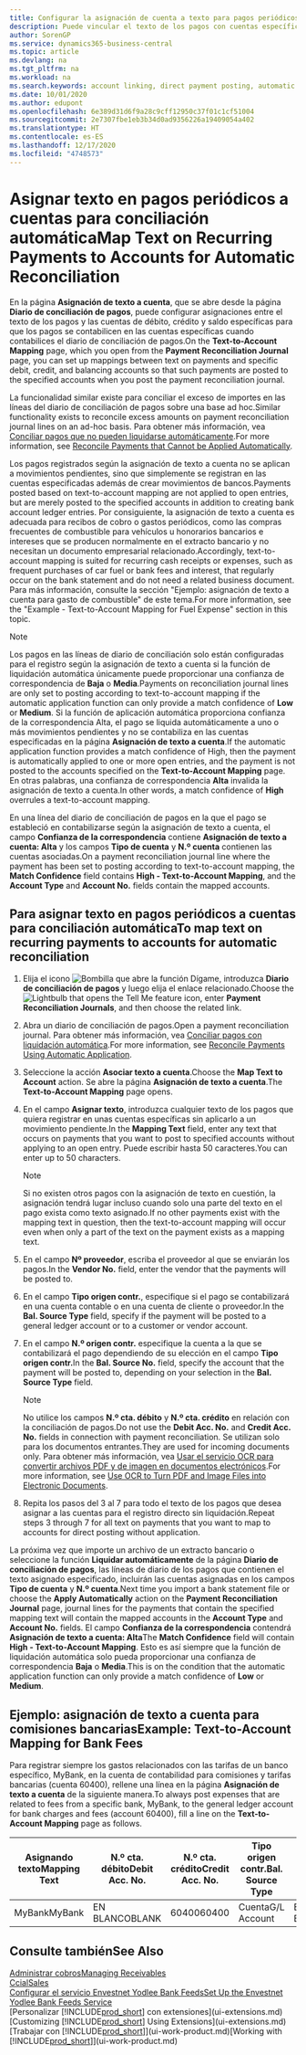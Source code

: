 ```yaml
---
title: Configurar la asignación de cuenta a texto para pagos periódicos | Documentos de Microsoft
description: Puede vincular el texto de los pagos con cuentas específicas, de modo que los pagos se registren en las cuentas al registrar el diario de conciliación de pagos.
author: SorenGP
ms.service: dynamics365-business-central
ms.topic: article
ms.devlang: na
ms.tgt_pltfrm: na
ms.workload: na
ms.search.keywords: account linking, direct payment posting, automatic payment processing, reconcile payment, recurring expense, recurring cash receipt
ms.date: 10/01/2020
ms.author: edupont
ms.openlocfilehash: 6e389d31d6f9a28c9cff12950c37f01c1cf51004
ms.sourcegitcommit: 2e7307fbe1eb3b34d0ad9356226a19409054a402
ms.translationtype: HT
ms.contentlocale: es-ES
ms.lasthandoff: 12/17/2020
ms.locfileid: "4748573"
---
```

# <a name="map-text-on-recurring-payments-to-accounts-for-automatic-reconciliation"></a><span data-ttu-id="1dcce-103">Asignar texto en pagos periódicos a cuentas para conciliación automática</span><span class="sxs-lookup"><span data-stu-id="1dcce-103">Map Text on Recurring Payments to Accounts for Automatic Reconciliation</span></span>
<span data-ttu-id="1dcce-104">En la página **Asignación de texto a cuenta**, que se abre desde la página **Diario de conciliación de pagos**, puede configurar asignaciones entre el texto de los pagos y las cuentas de débito, crédito y saldo específicas para que los pagos se contabilicen en las cuentas específicas cuando contabilices el diario de conciliación de pagos.</span><span class="sxs-lookup"><span data-stu-id="1dcce-104">On the **Text-to-Account Mapping** page, which you open from the **Payment Reconciliation Journal** page, you can set up mappings between text on payments and specific debit, credit, and balancing accounts so that such payments are posted to the specified accounts when you post the payment reconciliation journal.</span></span>

<span data-ttu-id="1dcce-105">La funcionalidad similar existe para conciliar el exceso de importes en las líneas del diario de conciliación de pagos sobre una base ad hoc.</span><span class="sxs-lookup"><span data-stu-id="1dcce-105">Similar functionality exists to reconcile excess amounts on payment reconciliation journal lines on an ad-hoc basis.</span></span> <span data-ttu-id="1dcce-106">Para obtener más información, vea [Conciliar pagos que no pueden liquidarse automáticamente](receivables-how-reconcile-payments-cannot-apply-auto.md).</span><span class="sxs-lookup"><span data-stu-id="1dcce-106">For more information, see [Reconcile Payments that Cannot be Applied Automatically](receivables-how-reconcile-payments-cannot-apply-auto.md).</span></span>

<span data-ttu-id="1dcce-107">Los pagos registrados según la asignación de texto a cuenta no se aplican a movimientos pendientes, sino que simplemente se registran en las cuentas especificadas además de crear movimientos de bancos.</span><span class="sxs-lookup"><span data-stu-id="1dcce-107">Payments posted based on text-to-account mapping are not applied to open entries, but are merely posted to the specified accounts in addition to creating bank account ledger entries.</span></span> <span data-ttu-id="1dcce-108">Por consiguiente, la asignación de texto a cuenta es adecuada para recibos de cobro o gastos periódicos, como las compras frecuentes de combustible para vehículos u honorarios bancarios e intereses que se producen normalmente en el extracto bancario y no necesitan un documento empresarial relacionado.</span><span class="sxs-lookup"><span data-stu-id="1dcce-108">Accordingly, text-to-account mapping is suited for recurring cash receipts or expenses, such as frequent purchases of car fuel or bank fees and interest, that regularly occur on the bank statement and do not need a related business document.</span></span> <span data-ttu-id="1dcce-109">Para más información, consulte la sección "Ejemplo: asignación de texto a cuenta para gasto de combustible" de este tema.</span><span class="sxs-lookup"><span data-stu-id="1dcce-109">For more information, see the "Example - Text-to-Account Mapping for Fuel Expense" section in this topic.</span></span>

> [!NOTE]  
>   <span data-ttu-id="1dcce-110">Los pagos en las líneas de diario de conciliación solo están configuradas para el registro según la asignación de texto a cuenta si la función de liquidación automática únicamente puede proporcionar una confianza de correspondencia de **Baja** o **Media**.</span><span class="sxs-lookup"><span data-stu-id="1dcce-110">Payments on reconciliation journal lines are only set to posting according to text-to-account mapping if the automatic application function can only provide a match confidence of **Low** or **Medium**.</span></span> <span data-ttu-id="1dcce-111">Si la función de aplicación automática proporciona confianza de la correspondencia Alta, el pago se liquida automáticamente a uno o más movimientos pendientes y no se contabiliza en las cuentas especificadas en la página **Asignación de texto a cuenta**.</span><span class="sxs-lookup"><span data-stu-id="1dcce-111">If the automatic application function provides a match confidence of High, then the payment is automatically applied to one or more open entries, and the payment is not posted to the accounts specified on the **Text-to-Account Mapping** page.</span></span> <span data-ttu-id="1dcce-112">En otras palabras, una confianza de correspondencia **Alta** invalida la asignación de texto a cuenta.</span><span class="sxs-lookup"><span data-stu-id="1dcce-112">In other words, a match confidence of **High** overrules a text-to-account mapping.</span></span>

<span data-ttu-id="1dcce-113">En una línea del diario de conciliación de pagos en la que el pago se estableció en contabilizarse según la asignación de texto a cuenta, el campo **Confianza de la correspondencia** contiene **Asignación de texto a cuenta: Alta** y los campos **Tipo de cuenta** y **N.º cuenta** contienen las cuentas asociadas.</span><span class="sxs-lookup"><span data-stu-id="1dcce-113">On a payment reconciliation journal line where the payment has been set to posting according to text-to-account mapping, the **Match Confidence** field contains **High - Text-to-Account Mapping**, and the **Account Type** and **Account No.** fields contain the mapped accounts.</span></span>

## <a name="to-map-text-on-recurring-payments-to-accounts-for-automatic-reconciliation"></a><span data-ttu-id="1dcce-114">Para asignar texto en pagos periódicos a cuentas para conciliación automática</span><span class="sxs-lookup"><span data-stu-id="1dcce-114">To map text on recurring payments to accounts for automatic reconciliation</span></span>
1. <span data-ttu-id="1dcce-115">Elija el icono ![Bombilla que abre la función Dígame](media/ui-search/search_small.png "Dígame qué desea hacer"), introduzca **Diario de conciliación de pagos** y luego elija el enlace relacionado.</span><span class="sxs-lookup"><span data-stu-id="1dcce-115">Choose the ![Lightbulb that opens the Tell Me feature](media/ui-search/search_small.png "Tell me what you want to do") icon, enter **Payment Reconciliation Journals**, and then choose the related link.</span></span>
2. <span data-ttu-id="1dcce-116">Abra un diario de conciliación de pagos.</span><span class="sxs-lookup"><span data-stu-id="1dcce-116">Open a payment reconciliation journal.</span></span> <span data-ttu-id="1dcce-117">Para obtener más información, vea [Conciliar pagos con liquidación automática](receivables-how-reconcile-payments-auto-application.md).</span><span class="sxs-lookup"><span data-stu-id="1dcce-117">For more information, see [Reconcile Payments Using Automatic Application](receivables-how-reconcile-payments-auto-application.md).</span></span>
3. <span data-ttu-id="1dcce-118">Seleccione la acción **Asociar texto a cuenta**.</span><span class="sxs-lookup"><span data-stu-id="1dcce-118">Choose the **Map Text to Account** action.</span></span> <span data-ttu-id="1dcce-119">Se abre la página **Asignación de texto a cuenta**.</span><span class="sxs-lookup"><span data-stu-id="1dcce-119">The **Text-to-Account Mapping** page opens.</span></span>
4. <span data-ttu-id="1dcce-120">En el campo **Asignar texto**, introduzca cualquier texto de los pagos que quiera registrar en unas cuentas específicas sin aplicarlo a un movimiento pendiente.</span><span class="sxs-lookup"><span data-stu-id="1dcce-120">In the **Mapping Text** field, enter any text that occurs on payments that you want to post to specified accounts without applying to an open entry.</span></span> <span data-ttu-id="1dcce-121">Puede escribir hasta 50 caracteres.</span><span class="sxs-lookup"><span data-stu-id="1dcce-121">You can enter up to 50 characters.</span></span>

    > [!NOTE]  
    >   <span data-ttu-id="1dcce-122">Si no existen otros pagos con la asignación de texto en cuestión, la asignación tendrá lugar incluso cuando solo una parte del texto en el pago exista como texto asignado.</span><span class="sxs-lookup"><span data-stu-id="1dcce-122">If no other payments exist with the mapping text in question, then the text-to-account mapping will occur even when only a part of the text on the payment exists as a mapping text.</span></span>
5. <span data-ttu-id="1dcce-123">En el campo **Nº proveedor**, escriba el proveedor al que se enviarán los pagos.</span><span class="sxs-lookup"><span data-stu-id="1dcce-123">In the **Vendor No.** field, enter the vendor that the payments will be posted to.</span></span>
6. <span data-ttu-id="1dcce-124">En el campo **Tipo origen contr.**, especifique si el pago se contabilizará en una cuenta contable o en una cuenta de cliente o proveedor.</span><span class="sxs-lookup"><span data-stu-id="1dcce-124">In the **Bal. Source Type** field, specify if the payment will be posted to a general ledger account or to a customer or vendor account.</span></span>
7. <span data-ttu-id="1dcce-125">En el campo **N.º origen contr.** especifique la cuenta a la que se contabilizará el pago dependiendo de su elección en el campo **Tipo origen contr.**</span><span class="sxs-lookup"><span data-stu-id="1dcce-125">In the **Bal. Source No.** field, specify the account that the payment will be posted to, depending on your selection in the **Bal. Source Type** field.</span></span>

    > [!NOTE]
    > <span data-ttu-id="1dcce-126">No utilice los campos **N.º cta. débito** y **N.º cta. crédito** en relación con la conciliación de pagos.</span><span class="sxs-lookup"><span data-stu-id="1dcce-126">Do not use the **Debit Acc. No.** and **Credit Acc. No.** fields in connection with payment reconciliation.</span></span> <span data-ttu-id="1dcce-127">Se utilizan solo para los documentos entrantes.</span><span class="sxs-lookup"><span data-stu-id="1dcce-127">They are used for incoming documents only.</span></span> <span data-ttu-id="1dcce-128">Para obtener más información, vea [Usar el servicio OCR para convertir archivos PDF y de imagen en documentos electrónicos](across-how-use-ocr-pdf-images-files.md).</span><span class="sxs-lookup"><span data-stu-id="1dcce-128">For more information, see [Use OCR to Turn PDF and Image Files into Electronic Documents](across-how-use-ocr-pdf-images-files.md).</span></span>

8. <span data-ttu-id="1dcce-129">Repita los pasos del 3 al 7 para todo el texto de los pagos que desea asignar a las cuentas para el registro directo sin liquidación.</span><span class="sxs-lookup"><span data-stu-id="1dcce-129">Repeat steps 3 through 7 for all text on payments that you want to map to accounts for direct posting without application.</span></span>

<span data-ttu-id="1dcce-130">La próxima vez que importe un archivo de un extracto bancario o seleccione la función **Liquidar automáticamente** de la página **Diario de conciliación de pagos**, las líneas de diario de los pagos que contienen el texto asignado especificado, incluirán las cuentas asignadas en los campos **Tipo de cuenta** y **N.º cuenta**.</span><span class="sxs-lookup"><span data-stu-id="1dcce-130">Next time you import a bank statement file or choose the **Apply Automatically** action on the **Payment Reconciliation Journal** page, journal lines for the payments that contain the specified mapping text will contain the mapped accounts in the **Account Type** and **Account No.** fields.</span></span> <span data-ttu-id="1dcce-131">El campo **Confianza de la correspondencia** contendrá **Asignación de texto a cuenta: Alta**</span><span class="sxs-lookup"><span data-stu-id="1dcce-131">The **Match Confidence** field will contain **High - Text-to-Account Mapping**.</span></span> <span data-ttu-id="1dcce-132">Esto es así siempre que la función de liquidación automática solo pueda proporcionar una confianza de correspondencia **Baja** o **Media**.</span><span class="sxs-lookup"><span data-stu-id="1dcce-132">This is on the condition that the automatic application function can only provide a match confidence of **Low** or **Medium**.</span></span>

## <a name="example-text-to-account-mapping-for-bank-fees"></a><span data-ttu-id="1dcce-133">Ejemplo: asignación de texto a cuenta para comisiones bancarias</span><span class="sxs-lookup"><span data-stu-id="1dcce-133">Example: Text-to-Account Mapping for Bank Fees</span></span>

<span data-ttu-id="1dcce-134">Para registrar siempre los gastos relacionados con las tarifas de un banco específico, MyBank, en la cuenta de contabilidad para comisiones y tarifas bancarias (cuenta 60400), rellene una línea en la página **Asignación de texto a cuenta** de la siguiente manera.</span><span class="sxs-lookup"><span data-stu-id="1dcce-134">To always post expenses that are related to fees from a specific bank, MyBank, to the general ledger account for bank charges and fees (account 60400), fill a line on the **Text-to-Account Mapping** page as follows.</span></span>

| <span data-ttu-id="1dcce-135">Asignando texto</span><span class="sxs-lookup"><span data-stu-id="1dcce-135">Mapping Text</span></span> | <span data-ttu-id="1dcce-136">N.º cta. débito</span><span class="sxs-lookup"><span data-stu-id="1dcce-136">Debit Acc. No.</span></span> | <span data-ttu-id="1dcce-137">N.º cta. crédito</span><span class="sxs-lookup"><span data-stu-id="1dcce-137">Credit Acc. No.</span></span> | <span data-ttu-id="1dcce-138">Tipo origen contr.</span><span class="sxs-lookup"><span data-stu-id="1dcce-138">Bal. Source Type</span></span> | <span data-ttu-id="1dcce-139">N.º origen contr.</span><span class="sxs-lookup"><span data-stu-id="1dcce-139">Bal. Source No.</span></span> |
| --- | --- | --- | --- | --- |
| <span data-ttu-id="1dcce-140">MyBank</span><span class="sxs-lookup"><span data-stu-id="1dcce-140">MyBank</span></span> |<span data-ttu-id="1dcce-141">EN BLANCO</span><span class="sxs-lookup"><span data-stu-id="1dcce-141">BLANK</span></span> |<span data-ttu-id="1dcce-142">60400</span><span class="sxs-lookup"><span data-stu-id="1dcce-142">60400</span></span>|<span data-ttu-id="1dcce-143">Cuenta</span><span class="sxs-lookup"><span data-stu-id="1dcce-143">G/L Account</span></span> |<span data-ttu-id="1dcce-144">EN BLANCO</span><span class="sxs-lookup"><span data-stu-id="1dcce-144">BLANK</span></span> |

## <a name="see-also"></a><span data-ttu-id="1dcce-145">Consulte también</span><span class="sxs-lookup"><span data-stu-id="1dcce-145">See Also</span></span>

[<span data-ttu-id="1dcce-146">Administrar cobros</span><span class="sxs-lookup"><span data-stu-id="1dcce-146">Managing Receivables</span></span>](receivables-manage-receivables.md)  
[<span data-ttu-id="1dcce-147">Ccial</span><span class="sxs-lookup"><span data-stu-id="1dcce-147">Sales</span></span>](sales-manage-sales.md)  
[<span data-ttu-id="1dcce-148">Configurar el servicio Envestnet Yodlee Bank Feeds</span><span class="sxs-lookup"><span data-stu-id="1dcce-148">Set Up the Envestnet Yodlee Bank Feeds Service</span></span>](bank-how-setup-bank-statement-service.md)  
<span data-ttu-id="1dcce-149">[Personalizar [!INCLUDE[prod_short](includes/prod_short.md)] con extensiones](ui-extensions.md)</span><span class="sxs-lookup"><span data-stu-id="1dcce-149">[Customizing [!INCLUDE[prod_short](includes/prod_short.md)] Using Extensions](ui-extensions.md)</span></span>  
<span data-ttu-id="1dcce-150">[Trabajar con [!INCLUDE[prod_short](includes/prod_short.md)]](ui-work-product.md)</span><span class="sxs-lookup"><span data-stu-id="1dcce-150">[Working with [!INCLUDE[prod_short](includes/prod_short.md)]](ui-work-product.md)</span></span>
